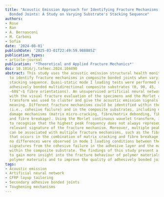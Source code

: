 ```yaml
---
title: "Acoustic Emission Approach for Identifying Fracture Mechanisms in Composite
  Bonded Joints: A Study on Varying Substrate's Stacking Sequence"
authors:
- Rose
- Ran
- A. Bernasconi
- M. Carboni
- Sofia
date: '2024-08-01'
publishDate: '2025-03-01T22:49:59.988885Z'
publication_types:
- article-journal
publication: '*Theoretical and Applied Fracture Mechanics*'
doi: 10.1016/j.tafmec.2024.104490
abstract: This study uses the acoustic emission structural health monitoring method
  to identify fracture mechanisms in composite bonded joints when varying the substrate
  stacking sequence. Quasi-static mode I loading tests were performed on secondary
  adhesively bonded multidirectional composite substrates (0, 90, 45, -45, 60 and
  -60$^∘$ fibre orientations). An unsupervised artificial neural network combined
  with the visual fracture evaluation of the specimens and the Morlet continuous wavelet
  transform was used to cluster and give the acoustic emission signals a physical
  meaning. Different fracture mechanisms could be identified within the adhesive layer
  (i.e., cohesive failure) and in the composite substrates, including non-visible
  damage mechanisms (matrix micro-cracking, fibre/matrix debonding, fibre pull-out
  and fibre breakage). Using the Morlet continuous wavelet transform, it was possible
  to recognise that the highest peak frequency does not always represent the most
  relevant signature of the fracture mechanism. Moreover, multiple peak frequencies
  can be associated with multiple fracture mechanisms, such as the fibre pull-out
  that occurs in the combination of matrix cracking and fibre breakage. Furthermore,
  no differences were observed in mode I loading conditions between the acoustic emission
  signatures from the cohesive failure in the adhesive layer and the matrix cracking
  within the composite substrate. The findings of this study present a great opportunity
  to gain more insight into the fracture behaviour of polymer materials and fibre-reinforced
  polymer materials and to improve the quality of adhesively bonded joints.
tags:
- Acoustic emission
- Artificial neural network
- CFRP layup tailoring
- Secondary adhesive bonded joints
- Toughening mechanisms
---
```

